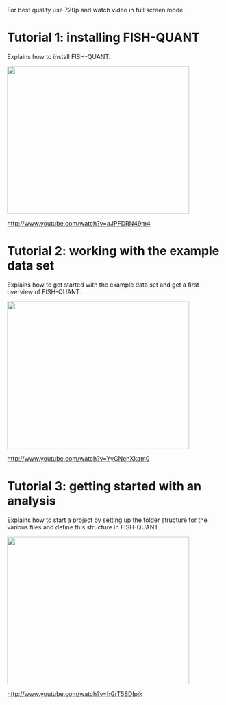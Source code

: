 For best quality use 720p and watch video in full screen mode.

# Tutorial 1: installing FISH-QUANT #
Explains how to install FISH-QUANT.

<a href='http://www.youtube.com/watch?feature=player_embedded&v=aJPFDRN49m4' target='_blank'><img src='http://img.youtube.com/vi/aJPFDRN49m4/0.jpg' width='425' height=344 /></a>

http://www.youtube.com/watch?v=aJPFDRN49m4


# Tutorial 2: working with the example data set #
Explains how to get started with the example data set and get a first overview of FISH-QUANT.

<a href='http://www.youtube.com/watch?feature=player_embedded&v=YyGNehXkam0' target='_blank'><img src='http://img.youtube.com/vi/YyGNehXkam0/0.jpg' width='425' height=344 /></a>

http://www.youtube.com/watch?v=YyGNehXkam0



# Tutorial 3: getting started with an analysis #
Explains how to start a project by setting up the folder structure for the various files and define this structure in FISH-QUANT.

<a href='http://www.youtube.com/watch?feature=player_embedded&v=hGrT5SDIpjk' target='_blank'><img src='http://img.youtube.com/vi/hGrT5SDIpjk/0.jpg' width='425' height=344 /></a>

http://www.youtube.com/watch?v=hGrT5SDIpjk